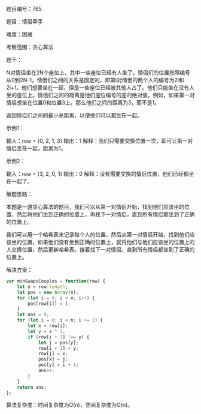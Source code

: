 题目编号：765

题目：情侣牵手

难度：困难

考察范围：贪心算法

题干：

N对情侣坐在2N个座位上，其中一些座位已经有人坐了。情侣们的位置按照编号从0到2N-1，情侣们之间的关系是固定的，即第i对情侣的两个人的编号为2i和2i+1。他们想要坐在一起，但是一些座位已经被其他人占了。他们只能坐在没有人坐的座位上。情侣们之间的距离是他们座位编号的差的绝对值。例如，如果第一对情侣想坐在位置0和位置3上，那么他们之间的距离为3，而不是1。

返回情侣们之间的最小总距离，以便他们可以都坐在一起。

示例1：

输入：row = [0, 2, 1, 3]
输出：1
解释：我们只需要交换位置一次，即可让第一对情侣坐在一起，距离为1。

示例2：

输入：row = [3, 2, 0, 1]
输出：0
解释：没有需要交换的情侣位置，他们已经都坐在一起了。

解题思路：

本题是一道贪心算法的题目，我们可以从第一对情侣开始，找到他们应该坐的位置，然后将他们坐到正确的位置上，再找下一对情侣，直到所有情侣都坐到了正确的位置上。

我们可以用一个哈希表来记录每个人的位置，然后从第一对情侣开始，找到他们应该坐的位置，如果他们没有坐到正确的位置上，就将他们与他们应该坐的位置上的人交换位置，然后更新哈希表。接着找下一对情侣，直到所有情侣都坐到了正确的位置上。

解决方案：

```javascript
var minSwapsCouples = function(row) {
    let n = row.length;
    let pos = new Array(n);
    for (let i = 0; i < n; i++) {
        pos[row[i]] = i;
    }
    let ans = 0;
    for (let i = 0; i < n; i += 2) {
        let x = row[i];
        let y = x ^ 1;
        if (row[i + 1] !== y) {
            let j = pos[y];
            row[i + 1] = y;
            row[j] = x;
            pos[x] = j;
            pos[y] = i + 1;
            ans++;
        }
    }
    return ans;
};
```

算法复杂度：时间复杂度为O(n)，空间复杂度为O(n)。